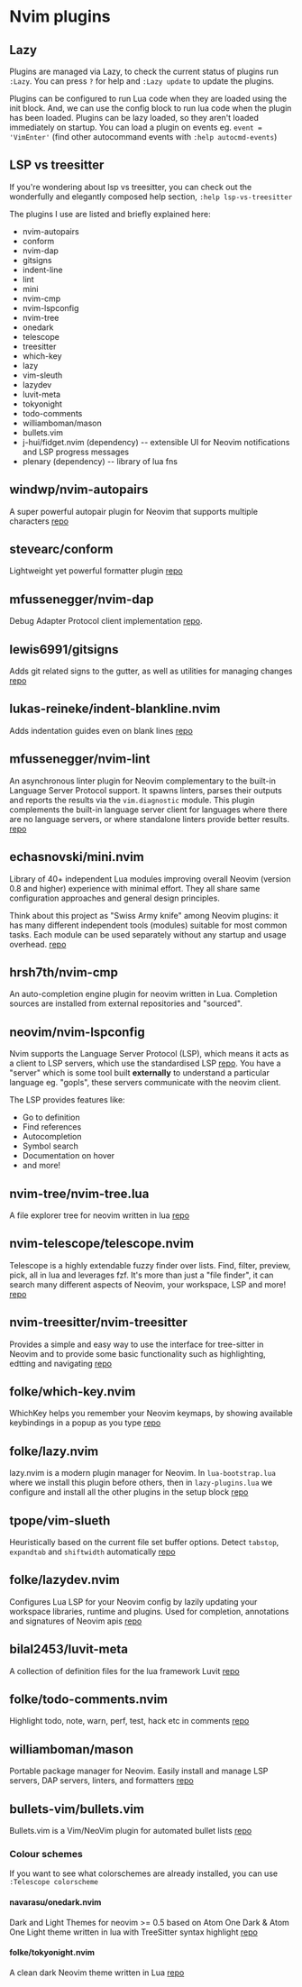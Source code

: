 # Nvim plugins

## Lazy

Plugins are managed via Lazy, to check the current status of plugins run `:Lazy`. You can press `?` for help and `:Lazy update` to update the plugins.

Plugins can be configured to run Lua code when they are loaded using the init block. And, we can use the config block to run lua code when the plugin has been loaded. Plugins can be lazy loaded, so they aren't loaded immediately on startup. You can load a plugin on events eg. `event = 'VimEnter'` (find other autocommand events with `:help autocmd-events`)

## LSP vs treesitter

If you're wondering about lsp vs treesitter, you can check out the wonderfully and elegantly composed help section, `:help lsp-vs-treesitter`

The plugins I use are listed and briefly explained here:

- nvim-autopairs
- conform
- nvim-dap
- gitsigns
- indent-line
- lint
- mini
- nvim-cmp
- nvim-lspconfig
- nvim-tree
- onedark
- telescope
- treesitter
- which-key
- lazy
- vim-sleuth
- lazydev
- luvit-meta
- tokyonight
- todo-comments
- williamboman/mason
- bullets.vim
- j-hui/fidget.nvim (dependency) -- extensible UI for Neovim notifications and LSP progress messages
- plenary (dependency) -- library of lua fns

## windwp/nvim-autopairs

A super powerful autopair plugin for Neovim that supports multiple characters [repo](https://github.com/windwp/nvim-autopairs)

## stevearc/conform

Lightweight yet powerful formatter plugin [repo](https://github.com/stevearc/conform.nvim)

## mfussenegger/nvim-dap

Debug Adapter Protocol client implementation [repo](https://github.com/mfussenegger/nvim-dap).

## lewis6991/gitsigns

Adds git related signs to the gutter, as well as utilities for managing changes [repo](https://github.com/lewis6991/gitsigns.nvim)

## lukas-reineke/indent-blankline.nvim

Adds indentation guides even on blank lines [repo](https://github.com/lukas-reineke/indent-blankline.nvim)

## mfussenegger/nvim-lint

An asynchronous linter plugin for Neovim complementary to the built-in Language Server Protocol support. It spawns linters, parses their outputs and reports the results via the `vim.diagnostic` module. This plugin complements the built-in language server client for languages where there are no language servers, or where standalone linters provide better results.
[repo](https://github.com/mfussenegger/nvim-lint)

## echasnovski/mini.nvim

Library of 40+ independent Lua modules improving overall Neovim (version 0.8 and higher) experience with minimal effort. They all share same configuration approaches and general design principles.

Think about this project as "Swiss Army knife" among Neovim plugins: it has many different independent tools (modules) suitable for most common tasks. Each module can be used separately without any startup and usage overhead. [repo](https://github.com/echasnovski/mini.nvim)

## hrsh7th/nvim-cmp

An auto-completion engine plugin for neovim written in Lua. Completion sources are installed from external repositories and "sourced".

## neovim/nvim-lspconfig

Nvim supports the Language Server Protocol (LSP), which means it acts as a client to LSP servers, which use the standardised LSP [repo](https://microsoft.github.io/language-server-protocol). You have a "server" which is some tool built **externally** to understand a particular language eg. "gopls", these servers communicate with the neovim client.

The LSP provides features like:

- Go to definition
- Find references
- Autocompletion
- Symbol search
- Documentation on hover
- and more!

## nvim-tree/nvim-tree.lua

A file explorer tree for neovim written in lua [repo](https://github.com/nvim-tree/nvim-tree.lua)

## nvim-telescope/telescope.nvim

Telescope is a highly extendable fuzzy finder over lists. Find, filter, preview, pick, all in lua and leverages fzf. It's more than just a "file finder", it can search many different aspects of Neovim, your workspace, LSP and more! [repo](https://github.com/nvim-telescope/telescope.nvim)

## nvim-treesitter/nvim-treesitter

Provides a simple and easy way to use the interface for tree-sitter in Neovim and to provide some basic functionality such as highlighting, edtting and navigating [repo](https://github.com/nvim-treesitter/nvim-treesitter)

## folke/which-key.nvim

WhichKey helps you remember your Neovim keymaps, by showing available keybindings in a popup as you type [repo](https://github.com/folke/which-key.nvim)

## folke/lazy.nvim

lazy.nvim is a modern plugin manager for Neovim. In `lua-bootstrap.lua` where we install this plugin before others, then in `lazy-plugins.lua` we configure and install all the other plugins in the setup block [repo](https://github.com/folke/lazy.nvim)

## tpope/vim-slueth

 Heuristically based on the current file set buffer options. Detect `tabstop`, `expandtab` and `shiftwidth` automatically [repo](https://github.com/tpope/vim-sleuth)

## folke/lazydev.nvim

Configures Lua LSP for your Neovim config by lazily updating your workspace libraries, runtime and plugins. Used for completion, annotations and signatures of Neovim apis [repo](https://github.com/folke/lazydev.nvim)

## bilal2453/luvit-meta

A collection of definition files for the lua framework Luvit [repo](https://github.com/Bilal2453/luvit-meta)

## folke/todo-comments.nvim

Highlight todo, note, warn, perf, test, hack etc in comments [repo](https://github.com/folke/todo-comments.nvim)

## williamboman/mason

Portable package manager for Neovim. Easily install and manage LSP servers, DAP servers, linters, and formatters [repo](https://github.com/williamboman/mason.nvim)

## bullets-vim/bullets.vim

Bullets.vim is a Vim/NeoVim plugin for automated bullet lists [repo](https://github.com/bullets-vim/bullets.vim)

### Colour schemes

If you want to see what colorschemes are already installed, you can use `:Telescope colorscheme`

#### navarasu/onedark.nvim

Dark and Light Themes for neovim >= 0.5 based on Atom One Dark & Atom One Light theme written in lua with TreeSitter syntax highlight [repo](https://github.com/navarasu/onedark.nvim)

#### folke/tokyonight.nvim

A clean dark Neovim theme written in Lua [repo](https://github.com/folke/tokyonight.nvim)
